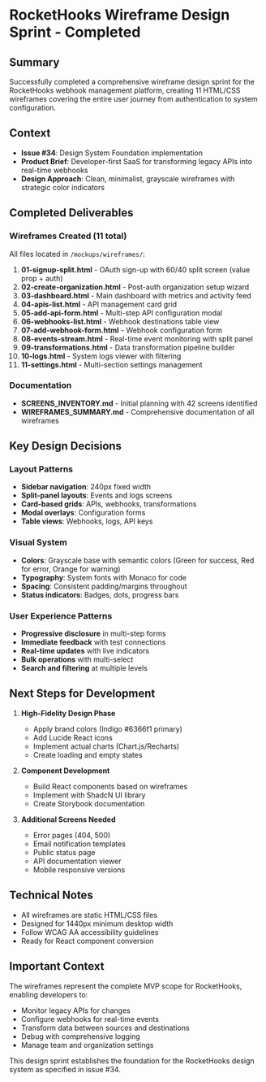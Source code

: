 # RocketHooks Wireframe Design Sprint - Completed

## Summary
Successfully completed a comprehensive wireframe design sprint for the RocketHooks webhook management platform, creating 11 HTML/CSS wireframes covering the entire user journey from authentication to system configuration.

## Context
- **Issue #34**: Design System Foundation implementation
- **Product Brief**: Developer-first SaaS for transforming legacy APIs into real-time webhooks
- **Design Approach**: Clean, minimalist, grayscale wireframes with strategic color indicators

## Completed Deliverables

### Wireframes Created (11 total)
All files located in `/mockups/wireframes/`:

1. **01-signup-split.html** - OAuth sign-up with 60/40 split screen (value prop + auth)
2. **02-create-organization.html** - Post-auth organization setup wizard
3. **03-dashboard.html** - Main dashboard with metrics and activity feed
4. **04-apis-list.html** - API management card grid
5. **05-add-api-form.html** - Multi-step API configuration modal
6. **06-webhooks-list.html** - Webhook destinations table view
7. **07-add-webhook-form.html** - Webhook configuration form
8. **08-events-stream.html** - Real-time event monitoring with split panel
9. **09-transformations.html** - Data transformation pipeline builder
10. **10-logs.html** - System logs viewer with filtering
11. **11-settings.html** - Multi-section settings management

### Documentation
- **SCREENS_INVENTORY.md** - Initial planning with 42 screens identified
- **WIREFRAMES_SUMMARY.md** - Comprehensive documentation of all wireframes

## Key Design Decisions

### Layout Patterns
- **Sidebar navigation**: 240px fixed width
- **Split-panel layouts**: Events and logs screens
- **Card-based grids**: APIs, webhooks, transformations
- **Modal overlays**: Configuration forms
- **Table views**: Webhooks, logs, API keys

### Visual System
- **Colors**: Grayscale base with semantic colors (Green for success, Red for error, Orange for warning)
- **Typography**: System fonts with Monaco for code
- **Spacing**: Consistent padding/margins throughout
- **Status indicators**: Badges, dots, progress bars

### User Experience Patterns
- **Progressive disclosure** in multi-step forms
- **Immediate feedback** with test connections
- **Real-time updates** with live indicators
- **Bulk operations** with multi-select
- **Search and filtering** at multiple levels

## Next Steps for Development

1. **High-Fidelity Design Phase**
   - Apply brand colors (Indigo #6366f1 primary)
   - Add Lucide React icons
   - Implement actual charts (Chart.js/Recharts)
   - Create loading and empty states

2. **Component Development**
   - Build React components based on wireframes
   - Implement with ShadcN UI library
   - Create Storybook documentation

3. **Additional Screens Needed**
   - Error pages (404, 500)
   - Email notification templates
   - Public status page
   - API documentation viewer
   - Mobile responsive versions

## Technical Notes
- All wireframes are static HTML/CSS files
- Designed for 1440px minimum desktop width
- Follow WCAG AA accessibility guidelines
- Ready for React component conversion

## Important Context
The wireframes represent the complete MVP scope for RocketHooks, enabling developers to:
- Monitor legacy APIs for changes
- Configure webhooks for real-time events
- Transform data between sources and destinations
- Debug with comprehensive logging
- Manage team and organization settings

This design sprint establishes the foundation for the RocketHooks design system as specified in issue #34.